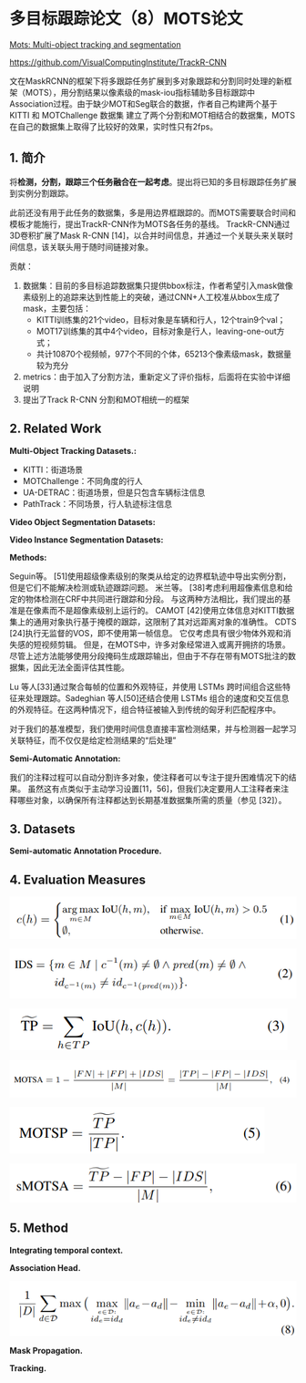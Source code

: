 # 多目标跟踪论文（8）MOTS论文

[Mots: Multi-object tracking and segmentation](http://openaccess.thecvf.com/content_CVPR_2019/html/Voigtlaender_MOTS_Multi-Object_Tracking_and_Segmentation_CVPR_2019_paper.html)

https://github.com/VisualComputingInstitute/TrackR-CNN



文在MaskRCNN的框架下将多跟踪任务扩展到多对象跟踪和分割同时处理的新框架（MOTS），用分割结果以像素级的mask-iou指标辅助多目标跟踪中Association过程。由于缺少MOT和Seg联合的数据，作者自己构建两个基于KITTI 和 MOTChallenge 数据集 建立了两个分割和MOT相结合的数据集，MOTS在自己的数据集上取得了比较好的效果，实时性只有2fps。

## 1. 简介

将**检测，分割，跟踪三个任务融合在一起考虑**。提出将已知的多目标跟踪任务扩展到实例分割跟踪。

此前还没有用于此任务的数据集，多是用边界框跟踪的。而MOTS需要联合时间和模板才能施行，提出TrackR-CNN作为MOTS各任务的基线。 TrackR-CNN通过3D卷积扩展了Mask R-CNN [14]，以合并时间信息，并通过一个关联头来关联时间信息，该关联头用于随时间链接对象。

贡献：

1. 数据集：目前的多目标追踪数据集只提供bbox标注，作者希望引入mask做像素级别上的追踪来达到性能上的突破，通过CNN+人工校准从bbox生成了mask，主要包括：
   - KITTI训练集的21个video，目标对象是车辆和行人，12个train9个val；
   - MOT17训练集的其中4个video，目标对象是行人，leaving-one-out方式；
   - 共计10870个视频帧，977个不同的个体，65213个像素级mask，数据量较为充分
2. metrics：由于加入了分割方法，重新定义了评价指标，后面将在实验中详细说明
3. 提出了Track R-CNN 分割和MOT相统一的框架

## 2. Related Work

**Multi-Object Tracking Datasets.:**

- KITTI：街道场景
- MOTChallenge：不同角度的行人
- UA-DETRAC：街道场景，但是只包含车辆标注信息
- PathTrack：不同场景，行人轨迹标注信息

**Video Object Segmentation Datasets:**

**Video Instance Segmentation Datasets:**

**Methods:**

Seguin等。 [51]使用超级像素级别的聚类从给定的边界框轨迹中导出实例分割，但是它们不能解决检测或轨迹跟踪问题。 米兰等。 [38]考虑利用超像素信息和给定的物体检测在CRF中共同进行跟踪和分段。 与这两种方法相比，我们提出的基准是在像素而不是超像素级别上运行的。 CAMOT [42]使用立体信息对KITTI数据集上的通用对象执行基于掩模的跟踪，这限制了其对远距离对象的准确性。 CDTS [24]执行无监督的VOS，即不使用第一帧信息。 它仅考虑具有很少物体外观和消失感的短视频剪辑。 但是，在MOTS中，许多对象经常进入或离开拥挤的场景。 尽管上述方法能够使用分段掩码生成跟踪输出，但由于不存在带有MOTS批注的数据集，因此无法全面评估其性能。

Lu 等人[33]通过聚合每帧的位置和外观特征，并使用 LSTMs 跨时间组合这些特征来处理跟踪。Sadeghian 等人[50]还结合使用 LSTMs 组合的速度和交互信息的外观特征。在这两种情况下，组合特征被输入到传统的匈牙利匹配程序中。

对于我们的基准模型，我们使用时间信息直接丰富检测结果，并与检测器一起学习关联特征，而不仅仅是给定检测结果的“后处理”

**Semi-Automatic Annotation:**

我们的注释过程可以自动分割许多对象，使注释者可以专注于提升困难情况下的结果。 虽然这有点类似于主动学习设置[11，56]，但我们决定要用人工注释者来注释哪些对象，以确保所有注释都达到长期基准数据集所需的质量（参见 [32]）。

## 3. Datasets

**Semi-automatic Annotation Procedure.**



## 4. Evaluation Measures

![image-20210412204915698](图表库/image-20210412204915698.png)



![image-20210412204928553](图表库/image-20210412204928553.png)



![image-20210412204946124](图表库/image-20210412204946124.png)





![image-20210412205006127](图表库/image-20210412205006127.png)



![image-20210412205018995](图表库/image-20210412205018995.png)





![image-20210412205035258](图表库/image-20210412205035258.png)





## 5. Method

**Integrating temporal context.**



**Association Head.**



![image-20210412205131727](图表库/image-20210412205131727.png)



**Mask Propagation.**



**Tracking.**




